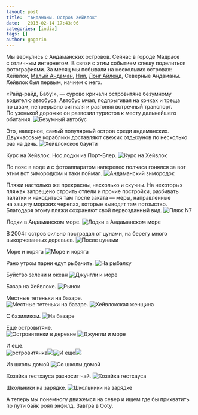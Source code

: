 ```yaml
---
layout: post
title:  "Андаманы. Остров Хейвлок"
date:   2013-02-14 17:43:06
categories: [india]
tags: []
author: gagarin
---
```


Мы&nbsp;вернулись с&nbsp;Андаманских островов. Сейчас в&nbsp;городе Мадрасе с&nbsp;отличным интернетом. В&nbsp;связи с&nbsp;этим событием спешу поделиться фотографиями.
За&nbsp;месяц мы&nbsp;побывали на&nbsp;нескольких островах: Хейвлок, [Малый Андаман](/little-andaman), [Нил](/andamans-neil-long-island), [Лонг Айленд](/andamans-neil-long-island), Северные Андаманы. Хейвлок был первым, начнем с&nbsp;него.

&#171;Райд-райд, Бабу!&#187;,&#160;&#8212; сурово кричали островитяне безумному водителю автобуса. Автобус мчал, подпрыгивая на&#160;кочках и&#160;треща по&#160;швам, непрерывно сигналя и&#160;разгоняя встречный транспорт. По&#160;узенькой дорожке он&#160;развозил туристов к&#160;месту дальнейшего обитания.
![Безумный автобус](bezumnyy-avtobus.jpg)   

Это, наверное, самый популярный остров среди андаманских. Двухчасовые кораблики доставляют свежих отдыхунов по&#160;несколько раз на&#160;день. 
![Хейвлокское баунти](kheyvlokskoe-baunti.jpg)   

Курс на&#160;Хейвлок. Нос лодки из&#160;Порт-Блер.
![Курс на Хейвлок](kurs-na-kheyvlok.jpg)   

По&#160;пояс в&#160;воде и&#160;с&#160;фотоаппаратом наперевес полчаса гонялся за&#160;вот этим вот зимородком и&#160;таки поймал.
![Андаманский зимородок](andamanskiy-zimorodok.jpg)   

Пляжи настолько&#160;же прекрасны, насколько и&#160;скучны. На&#160;некоторых пляжах запрещено строить отлели и&#160;прочие постройки, разбивать палатки и&#160;находиться там после заката&#160;&#8212; меры, направленные на&#160;защиту морских черепах, которые выводят там потомство. Благодаря этому пляжи сохраняют свой первозданный вид.
![Пляж N7](plyazh-n7.jpg)   

Лодки в&#160;Андаманском море.
![Лодки в Андаманском море](lodki-v-andamanskom-more.jpg)   

В&#160;2004г остров сильно пострадал от&#160;цунами, на&#160;берегу много выкорчеванных деревьев.
![После цунами](posle-tsunami.jpg)   

Море и&#160;коряга
![Море и коряга](more-i-koryaga.jpg)   

Рано утром парни едут рыбачить.
![На рыбалку](na-rybalku.jpg)   

Буйство зелени и&#160;океан
![Джунгли и море](dzhungli-i-more.jpg)   

Базар на&#160;Хейвлоке.
![Рынок](rynok.jpg)   

Местные тетеньки на&#160;базаре.    
![Местные тетеньки на базаре.](mestnye-teten'ki-na-bazare-.jpg) ![Хейвлокская женщина](kheyvlokskaya-zhenshchina.jpg)

С&#160;базиликом.
![На базаре](na-bazare.jpg)   

Еще островитяне.   
![Островитянки в деревне](ostrovityanki-v-derevne.jpg) ![Джунгли и море](dzhungli-i-more-2.jpg)

И&#160;еще.   
![островитянка](ostrovityanka.jpg)![](untitled-333.jpg)![И еще](i-eshche.jpg)![](untitled-273.jpg)

Из&#160;школы домой
![Со школы домой](so-shkoly-domoy.jpg)   

Хозяйка гестхауса разносит чай.
![Хозяйка гестхауса](khozyayka-gestkhausa.jpg)   

Школьники на&#160;зарядке.
![Школьники на зарядке](shkol'niki-na-fizkul'tzaryadke.jpg)   

А&nbsp;теперь мы&nbsp;понемногу движемся на&nbsp;север и&nbsp;ищем где&nbsp;бы прихватить по&nbsp;пути байк роял энфилд. Завтра в Ooty.
